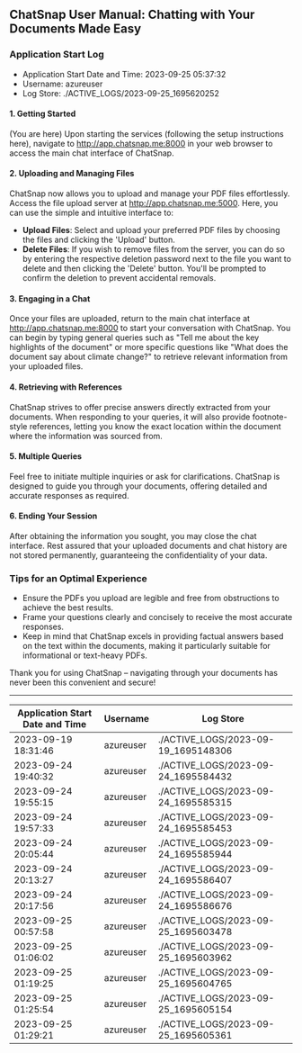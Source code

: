 ## ChatSnap User Manual: Chatting with Your Documents Made Easy

### Application Start Log
- Application Start Date and Time: 2023-09-25 05:37:32
- Username: azureuser
- Log Store: ./ACTIVE_LOGS/2023-09-25_1695620252

#### 1. Getting Started
(You are here) Upon starting the services (following the setup instructions here), navigate to http://app.chatsnap.me:8000 in your web browser to access the main chat interface of ChatSnap.

#### 2. Uploading and Managing Files
ChatSnap now allows you to upload and manage your PDF files effortlessly. Access the file upload server at http://app.chatsnap.me:5000. Here, you can use the simple and intuitive interface to:

- **Upload Files**: Select and upload your preferred PDF files by choosing the files and clicking the 'Upload' button.
- **Delete Files**: If you wish to remove files from the server, you can do so by entering the respective deletion password next to the file you want to delete and then clicking the 'Delete' button. You'll be prompted to confirm the deletion to prevent accidental removals.

#### 3. Engaging in a Chat
Once your files are uploaded, return to the main chat interface at http://app.chatsnap.me:8000 to start your conversation with ChatSnap. You can begin by typing general queries such as "Tell me about the key highlights of the document" or more specific questions like "What does the document say about climate change?" to retrieve relevant information from your uploaded files.

#### 4. Retrieving with References
ChatSnap strives to offer precise answers directly extracted from your documents. When responding to your queries, it will also provide footnote-style references, letting you know the exact location within the document where the information was sourced from.

#### 5. Multiple Queries
Feel free to initiate multiple inquiries or ask for clarifications. ChatSnap is designed to guide you through your documents, offering detailed and accurate responses as required.

#### 6. Ending Your Session
After obtaining the information you sought, you may close the chat interface. Rest assured that your uploaded documents and chat history are not stored permanently, guaranteeing the confidentiality of your data.

### Tips for an Optimal Experience
- Ensure the PDFs you upload are legible and free from obstructions to achieve the best results.
- Frame your questions clearly and concisely to receive the most accurate responses.
- Keep in mind that ChatSnap excels in providing factual answers based on the text within the documents, making it particularly suitable for informational or text-heavy PDFs.

Thank you for using ChatSnap – navigating through your documents has never been this convenient and secure!
___

| Application Start Date and Time | Username | Log Store |
----------------------------------|----------|-----------|
| 2023-09-19 18:31:46 | azureuser | ./ACTIVE_LOGS/2023-09-19_1695148306 |
| 2023-09-24 19:40:32 | azureuser | ./ACTIVE_LOGS/2023-09-24_1695584432 |
| 2023-09-24 19:55:15 | azureuser | ./ACTIVE_LOGS/2023-09-24_1695585315 |
| 2023-09-24 19:57:33 | azureuser | ./ACTIVE_LOGS/2023-09-24_1695585453 |
| 2023-09-24 20:05:44 | azureuser | ./ACTIVE_LOGS/2023-09-24_1695585944 |
| 2023-09-24 20:13:27 | azureuser | ./ACTIVE_LOGS/2023-09-24_1695586407 |
| 2023-09-24 20:17:56 | azureuser | ./ACTIVE_LOGS/2023-09-24_1695586676 |
| 2023-09-25 00:57:58 | azureuser | ./ACTIVE_LOGS/2023-09-25_1695603478 |
| 2023-09-25 01:06:02 | azureuser | ./ACTIVE_LOGS/2023-09-25_1695603962 |
| 2023-09-25 01:19:25 | azureuser | ./ACTIVE_LOGS/2023-09-25_1695604765 |
| 2023-09-25 01:25:54 | azureuser | ./ACTIVE_LOGS/2023-09-25_1695605154 |
| 2023-09-25 01:29:21 | azureuser | ./ACTIVE_LOGS/2023-09-25_1695605361 |

